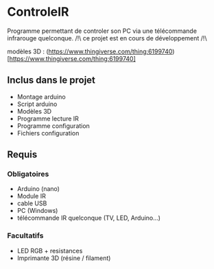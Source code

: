 # ControleIR
Programme permettant de controler son PC via une télécommande infrarouge quelconque.
/!\ ce projet est en cours de développement /!\

modèles 3D : (https://www.thingiverse.com/thing:6199740)[https://www.thingiverse.com/thing:6199740]

## Inclus dans le projet
- Montage arduino
- Script arduino
- Modèles 3D
- Programme lecture IR
- Programme configuration
- Fichiers configuration

## Requis

### Obligatoires
- Arduino (nano)
- Module IR
- cable USB
- PC (Windows)
- télécommande IR quelconque (TV, LED, Arduino...)

### Facultatifs
- LED RGB + resistances
- Imprimante 3D (résine / filament)
